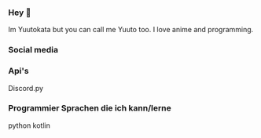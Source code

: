 ### Hey 👋

Im Yuutokata but you can call me Yuuto too. I love anime
and programming.

### Social media


### Api's

Discord.py

### Programmier Sprachen die ich kann/lerne

python kotlin

<!--
**Yuutokata/Yuutokata** is a ✨ _special_ ✨ repository because its `README.md` (this file) appears on your GitHub profile.

Here are some ideas to get you started:

- 🔭 I’m currently working on ...
- 🌱 I’m currently learning ...
- 👯 I’m looking to collaborate on ...
- 🤔 I’m looking for help with ...
- 💬 Ask me about ...
- 📫 How to reach me: ...
- 😄 Pronouns: ...
- ⚡ Fun fact: ...
-->
